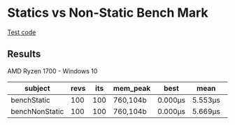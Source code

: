 # Statics vs Non-Static Bench Mark
[Test code](/benchmarks/StaticBench.php)

## Results
AMD Ryzen 1700 - Windows 10

| subject        | revs | its | mem_peak | best    | mean    | mode     | worst    | stdev   | rstdev | diff  |
|----------------|------|-----|----------|---------|---------|----------|----------|---------|--------|-------|
| benchStatic    | 100  | 100 | 760,104b | 0.000μs | 5.553μs | 10.058μs | 12.150μs | 5.032μs | 90.61% | 1.00x |
| benchNonStatic | 100  | 100 | 760,104b | 0.000μs | 5.669μs | 10.077μs | 12.290μs | 5.037μs | 88.85% | 1.02x |

